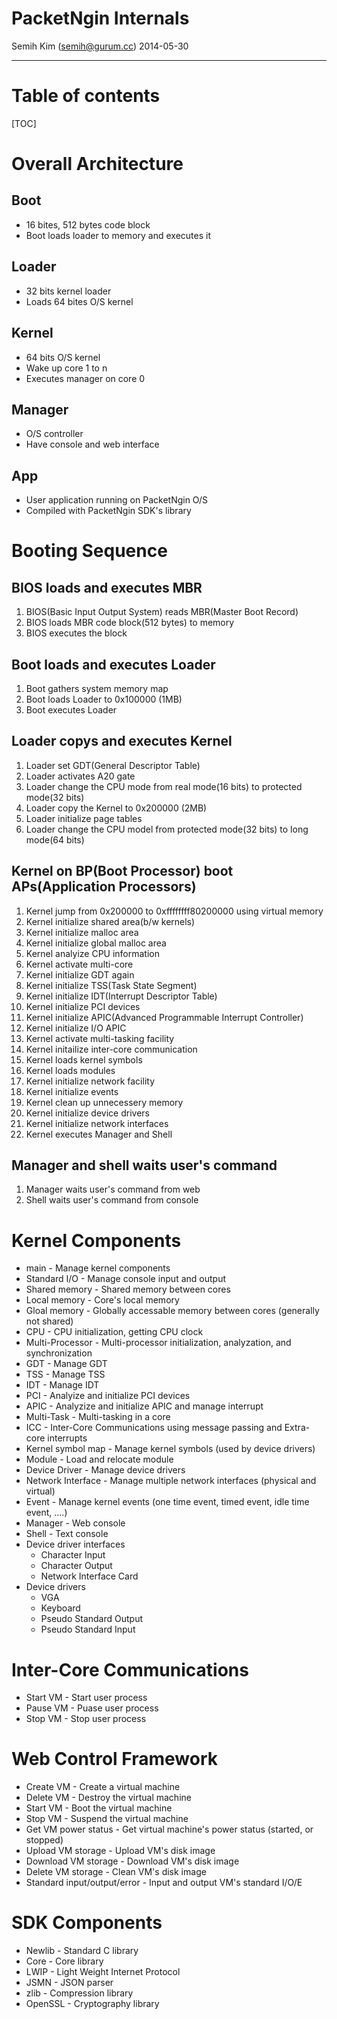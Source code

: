 # PacketNgin Internals

Semih Kim (semih@gurum.cc)
2014-05-30

---

# Table of contents
[TOC]

# Overall Architecture

## Boot
* 16 bites, 512 bytes code block
* Boot loads loader to memory and executes it

## Loader
* 32 bits kernel loader
* Loads 64 bites O/S kernel

## Kernel
* 64 bits O/S kernel
* Wake up core 1 to n
* Executes manager on core 0

## Manager
* O/S controller
* Have console and web interface

## App
* User application running on PacketNgin O/S
* Compiled with PacketNgin SDK's library


# Booting Sequence

## BIOS loads and executes MBR
1. BIOS(Basic Input Output System) reads MBR(Master Boot Record)
1. BIOS loads MBR code block(512 bytes) to memory
1. BIOS executes the block

## Boot loads and executes Loader
1. Boot gathers system memory map
1. Boot loads Loader to 0x100000 (1MB)
1. Boot executes Loader

## Loader copys and executes Kernel
1. Loader set GDT(General Descriptor Table)
1. Loader activates A20 gate
1. Loader change the CPU mode from real mode(16 bits) to protected mode(32 bits)
1. Loader copy the Kernel to 0x200000 (2MB)
1. Loader initialize page tables
1. Loader change the CPU model from protected mode(32 bits) to long mode(64 bits)

## Kernel on BP(Boot Processor) boot APs(Application Processors)
1. Kernel jump from 0x200000 to 0xffffffff80200000 using virtual memory
1. Kernel initialize shared area(b/w kernels)
1. Kernel initialize malloc area
1. Kernel initialize global malloc area
1. Kernel analyize CPU information
1. Kernel activate multi-core
1. Kernel initialize GDT again
1. Kernel initialize TSS(Task State Segment)
1. Kernel initialize IDT(Interrupt Descriptor Table)
1. Kernel initialize PCI devices
1. Kernel initialize APIC(Advanced Programmable Interrupt Controller)
1. Kernel initialize I/O APIC
1. Kernel activate multi-tasking facility
1. Kernel initailize inter-core communication
1. Kernel loads kernel symbols
1. Kernel loads modules
1. Kernel initialize network facility
1. Kernel initialize events
1. Kernel clean up unnecessery memory
1. Kernel initialize device drivers
1. Kernel initialize network interfaces
1. Kernel executes Manager and Shell

## Manager and shell waits user's command
1. Manager waits user's command from web
1. Shell waits user's command from console


# Kernel Components
* main - Manage kernel components
* Standard I/O - Manage console input and output
* Shared memory - Shared memory between cores
* Local memory - Core's local memory
* Gloal memory - Globally accessable memory between cores (generally not shared)
* CPU - CPU initialization, getting CPU clock
* Multi-Processor - Multi-processor initialization, analyzation, and synchronization
* GDT - Manage GDT
* TSS - Manage TSS
* IDT - Manage IDT
* PCI - Analyize and initialize PCI devices
* APIC - Analyzize and initialize APIC and manage interrupt
* Multi-Task - Multi-tasking in a core
* ICC - Inter-Core Communications using message passing and Extra-core interrupts
* Kernel symbol map - Manage kernel symbols (used by device drivers)
* Module - Load and relocate module
* Device Driver - Manage device drivers
* Network Interface - Manage multiple network interfaces (physical and virtual)
* Event - Manage kernel events (one time event, timed event, idle time event, ....)
* Manager - Web console
* Shell - Text console
* Device driver interfaces
    * Character Input
    * Character Output
    * Network Interface Card
* Device drivers
    * VGA
    * Keyboard
    * Pseudo Standard Output
    * Pseudo Standard Input

# Inter-Core Communications
* Start VM - Start user process
* Pause VM - Puase user process
* Stop VM - Stop user process

# Web Control Framework
* Create VM - Create a virtual machine
* Delete VM - Destroy the virtual machine
* Start VM - Boot the virtual machine
* Stop VM - Suspend the virtual machine
* Get VM power status - Get virtual machine's power status (started, or stopped)
* Upload VM storage - Upload VM's disk image
* Download VM storage - Download VM's disk image
* Delete VM storage - Clean VM's disk image
* Standard input/output/error - Input and output VM's standard I/O/E

# SDK Components
* Newlib - Standard C library
* Core - Core library
* LWIP - Light Weight Internet Protocol
* JSMN - JSON parser
* zlib - Compression library
* OpenSSL - Cryptography library
